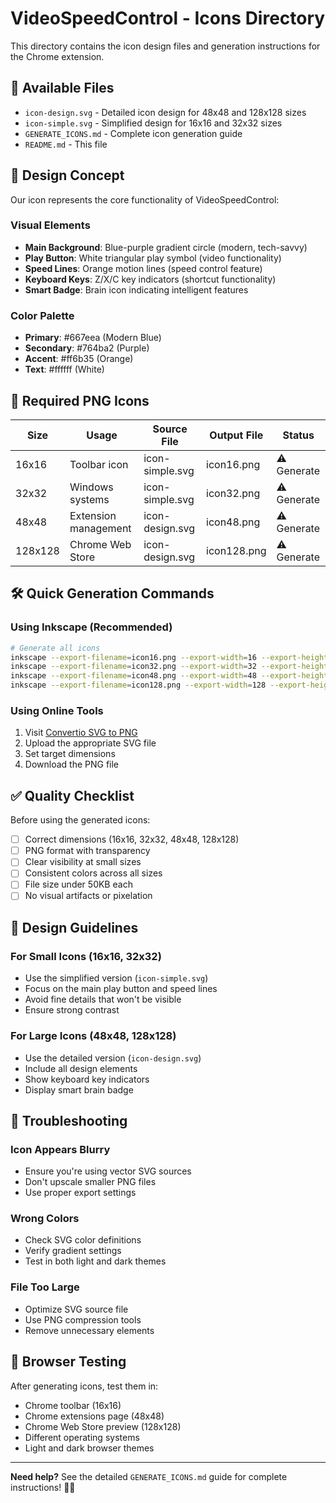 # VideoSpeedControl - Icons Directory

This directory contains the icon design files and generation instructions for the Chrome extension.

## 📁 Available Files
- `icon-design.svg` - Detailed icon design for 48x48 and 128x128 sizes
- `icon-simple.svg` - Simplified design for 16x16 and 32x32 sizes  
- `GENERATE_ICONS.md` - Complete icon generation guide
- `README.md` - This file

## 🎨 Design Concept
Our icon represents the core functionality of VideoSpeedControl:

### Visual Elements
- **Main Background**: Blue-purple gradient circle (modern, tech-savvy)
- **Play Button**: White triangular play symbol (video functionality)
- **Speed Lines**: Orange motion lines (speed control feature)
- **Keyboard Keys**: Z/X/C key indicators (shortcut functionality)
- **Smart Badge**: Brain icon indicating intelligent features

### Color Palette
- **Primary**: #667eea (Modern Blue)
- **Secondary**: #764ba2 (Purple)
- **Accent**: #ff6b35 (Orange)
- **Text**: #ffffff (White)

## 📏 Required PNG Icons

| Size | Usage | Source File | Output File | Status |
|------|--------|-------------|-------------|---------|
| 16x16 | Toolbar icon | icon-simple.svg | icon16.png | ⚠️ Generate |
| 32x32 | Windows systems | icon-simple.svg | icon32.png | ⚠️ Generate |
| 48x48 | Extension management | icon-design.svg | icon48.png | ⚠️ Generate |
| 128x128 | Chrome Web Store | icon-design.svg | icon128.png | ⚠️ Generate |

## 🛠️ Quick Generation Commands

### Using Inkscape (Recommended)
```bash
# Generate all icons
inkscape --export-filename=icon16.png --export-width=16 --export-height=16 icon-simple.svg
inkscape --export-filename=icon32.png --export-width=32 --export-height=32 icon-simple.svg
inkscape --export-filename=icon48.png --export-width=48 --export-height=48 icon-design.svg
inkscape --export-filename=icon128.png --export-width=128 --export-height=128 icon-design.svg
```

### Using Online Tools
1. Visit [Convertio SVG to PNG](https://convertio.co/svg-png/)
2. Upload the appropriate SVG file
3. Set target dimensions
4. Download the PNG file

## ✅ Quality Checklist
Before using the generated icons:
- [ ] Correct dimensions (16x16, 32x32, 48x48, 128x128)
- [ ] PNG format with transparency
- [ ] Clear visibility at small sizes
- [ ] Consistent colors across all sizes
- [ ] File size under 50KB each
- [ ] No visual artifacts or pixelation

## 🎯 Design Guidelines

### For Small Icons (16x16, 32x32)
- Use the simplified version (`icon-simple.svg`)
- Focus on the main play button and speed lines
- Avoid fine details that won't be visible
- Ensure strong contrast

### For Large Icons (48x48, 128x128)  
- Use the detailed version (`icon-design.svg`)
- Include all design elements
- Show keyboard key indicators
- Display smart brain badge

## 🔧 Troubleshooting

### Icon Appears Blurry
- Ensure you're using vector SVG sources
- Don't upscale smaller PNG files
- Use proper export settings

### Wrong Colors
- Check SVG color definitions
- Verify gradient settings
- Test in both light and dark themes

### File Too Large
- Optimize SVG source file
- Use PNG compression tools
- Remove unnecessary elements

## 📱 Browser Testing
After generating icons, test them in:
- Chrome toolbar (16x16)
- Chrome extensions page (48x48)
- Chrome Web Store preview (128x128)
- Different operating systems
- Light and dark browser themes

---

**Need help?** See the detailed `GENERATE_ICONS.md` guide for complete instructions! 🎨✨